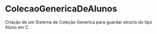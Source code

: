# ColecaoGenericaDeAlunos
Criação de um Sistema de Coleção Generica para guardar structs do tipo Aluno em C.
